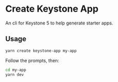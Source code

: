 <!--[meta]
section: api
subSection: utilities
title: Create Keystone App
[meta]-->

# Create Keystone App

An cli for Keystone 5 to help generate starter apps.

## Usage

```sh
yarn create keystone-app my-app
```

Follow the prompts, then:

```sh
cd my-app
yarn dev
```

